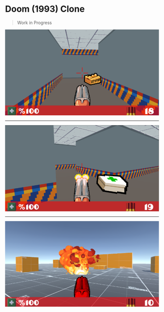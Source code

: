 # Doom (1993) Clone

> Work in Progress

![ss_1](/docs/img/ss_1.png)

---
![ss_2](/docs/img/ss_2.png)

---
![ss_3](/docs/img/ss_3.png)
